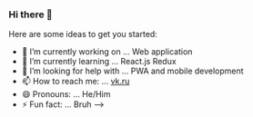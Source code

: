 ### Hi there 👋

Here are some ideas to get you started:

- 🔭 I’m currently working on ... Web application
- 🌱 I’m currently learning ... React.js Redux
- 🤔 I’m looking for help with ... PWA and mobile development
- 📫 How to reach me: ... [vk.ru](https://vk.com/id249933949)
- 😄 Pronouns: ... He/Him
- ⚡ Fun fact: ... Bruh
-->
